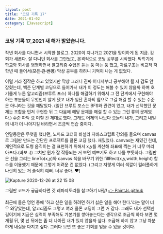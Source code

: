 ```yaml
---
layout: post
title: "코딩 기록 17"
date: 2021-01-02
category: [Javascript]
---
```


<h3>코딩 기록 17_2021 새 해가 밝았습니다.</h3>
작년 회사를 다니면서 시작한 블로그. 2020이 지나가고 2021을 맞이하게 된 지금. 감회가 새롭다. 잘 다니던 회사를 그만뒀고, 본격적으로 코딩 공부를 시작했다.
막학기에 학교와 회사를 병행하면서 알고리즘 수업은 듣는 둥 마는 둥 했고, 자료구조는 비교적 저학년 때 들어서(<s>모든 건 변명</s>) 막상 공부를 하려니 기억이 나는 게 없었다.

이럴 거라 짐작은 하고 있었지만 막상 그러니 진짜 어디서부터 공부해야 될 지 감도 안 잡혔는데, 백준 단계별 코딩으로 들어가서 내가 이 정도는 해볼 수 있지 않을까 하며 호기롭게 
누른 알고리즘(브루트 포스) 하나를 해결하기 위해서 그 전 단계에서 구현해야 하는 부분들이 무엇인지 알게 됐고 내가 일단 혼자의 힘으로 그걸 해결 할 수 있는 수준은 아니라는 것을 깨달았다.
(일단 브루트 포스는 BFS와 관련이 있고, 내가 선택했던 문제는 조합을 먼저 구현한 뒤 그 다음에 해당 문제를 해결 할 수 있는 그런 류의 문제였다.)
수준 파악 요 며칠 간 제대로 했다. 그래도 어제의 나보다 오늘의 내가, 그리고 내일의 내가 더 나아지길 바라면서 조금씩 연습 중이다.

연말동안은 무엇을 했냐면, 노마드 코더의 바닐라 자바스크립트 강의를 들으며 canvas로 그림판 만드는 간단한 프로젝트를 클론 코딩 했다. 재밌었다. canvas는 재밌긴 한데, 
개인적으로 도형 움직이는 걸 표현하기 위해서 x,y를 계산해 좌표에 찍는 거 너무 머리 아프다.(바보 :)) 그치만 뭔가 잘 작동되는 거 보면 예쁘기도 하고 나름 뿌듯하다. 그림판은 선을 그리는 lineTo(x,y)와
canvas 색을 바꾸기 위한 fillRect(x,y,width,height) 함수를 이용했기 때문에 그렇게 어려운 건 없었다. (그리고 저렇게 여러 색깔이 컬러풀하게 나란히 있는 거 솔직히 예뻐. 너무 좋아..❤️)

![Kapture 2020-12-26 at 22 15 08](https://user-images.githubusercontent.com/49034615/103459736-95c15880-4d54-11eb-9ab5-dca652195062.gif)

그림판 코드가 궁금하다면 깃 레파지토리를 참고하기 바람!
[👉 PaintJs github](https://github.com/SUPINKIM/PaintJs.git)

최근에 들은 명언 중에 '하고 싶은 일을 하려면 하기 싫은 일을 해야 한다.'라는 말이 너무 와닿았는데, 알고리즘도 그렇고 여러 클론 코딩이 그런 거 같다. 그래도 내가 선택한 길이기에 지금은 실력이 부족해도
기본기를 쌓아놓는다는 생각으로 조금씩 하다 보면 몇 개월 뒤, 몇 년 뒤에는 좀 더 나아진 내가 있지 않을까 싶다. 
조급해 하지 않고 그냥 차분하게 내실을 다지고 싶다. 그러다 보면 또 좋은 기회를 얻을 수 있을 것이다.
